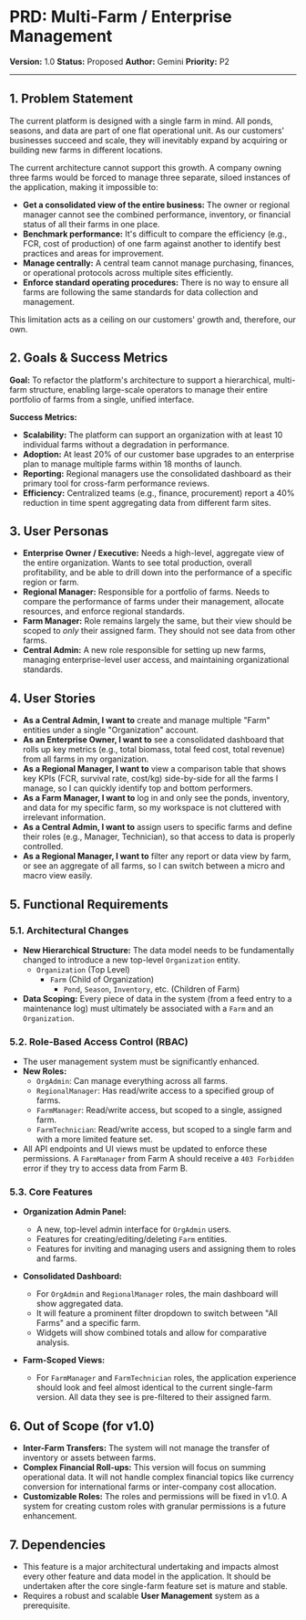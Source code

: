 
# PRD: Multi-Farm / Enterprise Management

**Version:** 1.0
**Status:** Proposed
**Author:** Gemini
**Priority:** P2

---

## 1. Problem Statement

The current platform is designed with a single farm in mind. All ponds, seasons, and data are part of one flat operational unit. As our customers' businesses succeed and scale, they will inevitably expand by acquiring or building new farms in different locations.

The current architecture cannot support this growth. A company owning three farms would be forced to manage three separate, siloed instances of the application, making it impossible to:
*   **Get a consolidated view of the entire business:** The owner or regional manager cannot see the combined performance, inventory, or financial status of all their farms in one place.
*   **Benchmark performance:** It's difficult to compare the efficiency (e.g., FCR, cost of production) of one farm against another to identify best practices and areas for improvement.
*   **Manage centrally:** A central team cannot manage purchasing, finances, or operational protocols across multiple sites efficiently.
*   **Enforce standard operating procedures:** There is no way to ensure all farms are following the same standards for data collection and management.

This limitation acts as a ceiling on our customers' growth and, therefore, our own.

## 2. Goals & Success Metrics

**Goal:** To refactor the platform's architecture to support a hierarchical, multi-farm structure, enabling large-scale operators to manage their entire portfolio of farms from a single, unified interface.

**Success Metrics:**
*   **Scalability:** The platform can support an organization with at least 10 individual farms without a degradation in performance.
*   **Adoption:** At least 20% of our customer base upgrades to an enterprise plan to manage multiple farms within 18 months of launch.
*   **Reporting:** Regional managers use the consolidated dashboard as their primary tool for cross-farm performance reviews.
*   **Efficiency:** Centralized teams (e.g., finance, procurement) report a 40% reduction in time spent aggregating data from different farm sites.

## 3. User Personas

*   **Enterprise Owner / Executive:** Needs a high-level, aggregate view of the entire organization. Wants to see total production, overall profitability, and be able to drill down into the performance of a specific region or farm.
*   **Regional Manager:** Responsible for a portfolio of farms. Needs to compare the performance of farms under their management, allocate resources, and enforce regional standards.
*   **Farm Manager:** Role remains largely the same, but their view should be scoped to *only* their assigned farm. They should not see data from other farms.
*   **Central Admin:** A new role responsible for setting up new farms, managing enterprise-level user access, and maintaining organizational standards.

## 4. User Stories

*   **As a Central Admin, I want to** create and manage multiple "Farm" entities under a single "Organization" account.
*   **As an Enterprise Owner, I want to** see a consolidated dashboard that rolls up key metrics (e.g., total biomass, total feed cost, total revenue) from all farms in my organization.
*   **As a Regional Manager, I want to** view a comparison table that shows key KPIs (FCR, survival rate, cost/kg) side-by-side for all the farms I manage, so I can quickly identify top and bottom performers.
*   **As a Farm Manager, I want to** log in and only see the ponds, inventory, and data for my specific farm, so my workspace is not cluttered with irrelevant information.
*   **As a Central Admin, I want to** assign users to specific farms and define their roles (e.g., Manager, Technician), so that access to data is properly controlled.
*   **As a Regional Manager, I want to** filter any report or data view by farm, or see an aggregate of all farms, so I can switch between a micro and macro view easily.

## 5. Functional Requirements

### 5.1. Architectural Changes

*   **New Hierarchical Structure:** The data model needs to be fundamentally changed to introduce a new top-level `Organization` entity.
    *   `Organization` (Top Level)
        *   `Farm` (Child of Organization)
            *   `Pond`, `Season`, `Inventory`, etc. (Children of Farm)
*   **Data Scoping:** Every piece of data in the system (from a feed entry to a maintenance log) must ultimately be associated with a `Farm` and an `Organization`.

### 5.2. Role-Based Access Control (RBAC)

*   The user management system must be significantly enhanced.
*   **New Roles:**
    *   `OrgAdmin`: Can manage everything across all farms.
    *   `RegionalManager`: Has read/write access to a specified group of farms.
    *   `FarmManager`: Read/write access, but scoped to a single, assigned farm.
    *   `FarmTechnician`: Read/write access, but scoped to a single farm and with a more limited feature set.
*   All API endpoints and UI views must be updated to enforce these permissions. A `FarmManager` from Farm A should receive a `403 Forbidden` error if they try to access data from Farm B.

### 5.3. Core Features

*   **Organization Admin Panel:**
    *   A new, top-level admin interface for `OrgAdmin` users.
    *   Features for creating/editing/deleting `Farm` entities.
    *   Features for inviting and managing users and assigning them to roles and farms.

*   **Consolidated Dashboard:**
    *   For `OrgAdmin` and `RegionalManager` roles, the main dashboard will show aggregated data.
    *   It will feature a prominent filter dropdown to switch between "All Farms" and a specific farm.
    *   Widgets will show combined totals and allow for comparative analysis.

*   **Farm-Scoped Views:**
    *   For `FarmManager` and `FarmTechnician` roles, the application experience should look and feel almost identical to the current single-farm version. All data they see is pre-filtered to their assigned farm.

## 6. Out of Scope (for v1.0)

*   **Inter-Farm Transfers:** The system will not manage the transfer of inventory or assets between farms.
*   **Complex Financial Roll-ups:** This version will focus on summing operational data. It will not handle complex financial topics like currency conversion for international farms or inter-company cost allocation.
*   **Customizable Roles:** The roles and permissions will be fixed in v1.0. A system for creating custom roles with granular permissions is a future enhancement.

## 7. Dependencies

*   This feature is a major architectural undertaking and impacts almost every other feature and data model in the application. It should be undertaken after the core single-farm feature set is mature and stable.
*   Requires a robust and scalable **User Management** system as a prerequisite.
